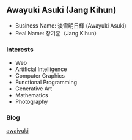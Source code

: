 ## Awayuki Asuki (Jang Kihun)

- Business Name: 淡雪明日輝 (Awayuki Asuki)
- Real Name: 장기훈（Jang Kihun）

### Interests
- Web
- Artificial Intelligence
- Computer Graphics
- Functional Programming
- Generative Art
- Mathematics
- Photography

### Blog
[awaiyuki](https://kihuntea.com)


<!--
**harutea/harutea** is a ✨ _special_ ✨ repository because its `README.md` (this file) appears on your GitHub profile.

Here are some ideas to get you started:

- 🔭 I’m currently working on ...
- 🌱 I’m currently learning ...
- 👯 I’m looking to collaborate on ...
- 🤔 I’m looking for help with ...
- 💬 Ask me about ...
- 📫 How to reach me: ...
- 😄 Pronouns: ...
- ⚡ Fun fact: ...
-->
